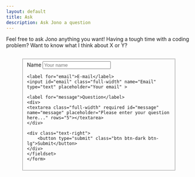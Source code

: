 ```yaml
---
layout: default
title: Ask
description: Ask Jono a question
---
```


<style>

</style>

<p class="message" style="overflow:hidden">
  Feel free to ask Jono anything you want! Having a tough time with a coding problem? Want to know what I think about X or Y? 
</p>
  <form style="max-width:30em;margin:auto;padding:1em;" class="form-horizontal" netlify name="Ask Jono" action="/" method="POST">
    <fieldset>
    <label for="name">Name</label>
    <input id="name" class="full-width" name="name" type="text" placeholder="Your name">

    <label for="email">E-mail</label>
    <input id="email" class="full-width" name="Email" type="text" placeholder="Your email" >

    <label for="message">Question</label>
    <div>
    <textarea class="full-width" required id="message" name="message" placeholder="Please enter your question here..." rows="5"></textarea>
    </div>

    <div class="text-right">
        <button type="submit" class="btn btn-dark btn-lg">Submit</button>
    </div>
    </fieldset>
    </form>